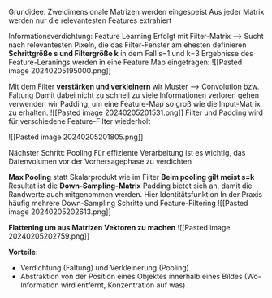 Grundidee: Zweidimensionale Matrizen werden eingespeist
Aus jeder Matrix werden nur die relevantesten Features extrahiert

Informationsverdichtung: Feature Learning
Erfolgt mit Filter-Matrix --> Sucht nach relevantesten Pixeln, die das Filter-Fenster am ehesten definieren
**Schrittgröße s und Filtergröße k**
in dem Fall s=1 und k=3
Ergebnisse des Feature-Leranings werden in eine Feature Map eingetragen:
![[Pasted image 20240205195000.png]]

Mit dem Filter **verstärken und verkleinern** wir Muster --> Convolution bzw. Faltung
Damit dabei nicht zu schnell zu viele Informationen verloren gehen verwenden wir Padding, um eine Feature-Map so groß wie die Input-Matrix zu erhalten. 
![[Pasted image 20240205201531.png]]
Filter und Padding wird für verschiedene Feature-Filter wiederholt

![[Pasted image 20240205201805.png]]

Nächster Schritt: Pooling
Für effiziente Verarbeitung ist es wichtig, das Datenvolumen vor der Vorhersagephase zu verdichten

**Max Pooling** statt Skalarprodukt wie im Filter
**Beim pooling gilt meist s=k**
Resultat ist die **Down-Sampling-Matrix**
Padding bietet sich an, damit die Randwerte auch mitgenommen werden. Hier Identitätsfunktion
In der Praxis häufig mehrere Down-Sampling Schritte und Feature-Filtering
![[Pasted image 20240205202613.png]]

**Flattening um aus Matrizen Vektoren zu machen**
![[Pasted image 20240205202759.png]]

**Vorteile:**
- Verdichtung (Faltung) und Verkleinerung (Pooling)
- Abstraktion von der Position eines Objektes innerhalb eines Bildes (Wo-Information wird entfernt, Konzentration auf was)